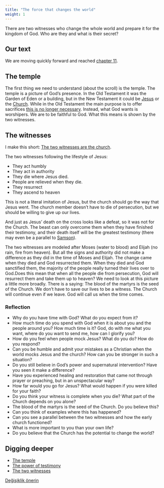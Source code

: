 ```yaml
---
title: "The force that changes the world"
weight: 1
---
```



There are two witnesses who change the whole world and prepare it for the kingdom of God. Who are they and what is their secret?


## Our text

<a name="f023"></a>
We are moving quickly forward and reached [chapter 11](https://www.bibleserver.com/NIV/Revelation11).


## The temple

<a name="5a8c"></a>
The first thing we need to understand (about the scroll) is the temple. The temple is a picture of God’s presence. In the Old Testament it was the Garden of Eden or a building, but in the New Testament it could be [Jesus](https://www.bibleserver.com/NIV/John2%3A19-21) or the [Church](https://www.bibleserver.com/NIV/1%20Corinthians3%3A17). While in the Old Testament the main purpose is to offer sacrifices [this is no longer necessary](https://www.bibleserver.com/NIV/Hebrews10%3A1-18). Instead, what God wants is worshipers. We are to be faithful to God. What this means is shown by the two witnesses.


## The witnesses

<a name="3221"></a>
I make this short: [The two witnesses are the church](https://www.bibleserver.com/NIV/Hebrews10%3A1-18).

The two witnesses following the lifestyle of Jesus:

- They act humbly
- They act in authority
- They die where Jesus died.
- People are relieved when they die.
- They resurrect
- They ascend to heaven


This is not a literal imitation of Jesus, but the church should go the way that Jesus went. The church member doesn’t have to die of persecution, but we should be willing to give up our lives.

And just as Jesus’ death on the cross looks like a defeat, so it was not for the Church. The beast can only overcome them when they have finished their testimony, and their death itself will be the greatest testimony (there may even be a parallel to [Samson](https://www.bibleserver.com/NIV/Judges16%3A30)).

The two witnesses are modeled after Moses (water to blood) and Elijah (no rain, fire from heaven). But all the signs and authority did not make a difference as they did in the time of Moses and Elijah. The change came when they died and God resurrected them. When they died and God sanctified them, the majority of the people really turned their lives over to God.Does this mean that when all the people die from persecution, God will resurrect them and take them up to heaven? We need to look at this picture a little more broadly. There is a saying: The blood of the martyrs is the seed of the Church. We don’t have to save our lives to be a witness. The Church will continue even if we leave. God will call us when the time comes.


### Reflection

<a name="06e1"></a>
- Why do you have time with God? What do you expect from it?
- How much time do you spend with God when it is about you and the people around you? How much time is it? God, do with me what you want, where do you want to send me, how can I glorify you?
- How do you feel when people mock Jesus? What do you do? How do you respond?
- Can you be humble and admit your mistakes as a Christian when the world mocks Jesus and the church? How can you be stronger in such a situation?
- Do you still believe in God’s power and supernatural intervention? Have you seen it make a difference?
- Have you experienced healing and restoration that came not through prayer or preaching, but in an unspectacular way?
- How far would you go for Jesus? What would happen if you were killed for your faith?
- Do you think your witness is complete when you die? What part of the Church depends on you alone?
- The blood of the martyrs is the seed of the Church. Do you believe this?
- Can you think of examples where this has happened?
- Can you see a parallel between the two witnesses and how the early church functioned?
- What is more important to you than your own life?
- Do you believe that the Church has the potential to change the world?







## Digging deeper

<a name="7f53"></a>
- [The temple](../../../bible/keyword/expl/the-temple-and-the-presence-of-god)
- [The power of testimony](../../../topics/power/short/the-power-of-testimony)
- [The two witnesses](../../../content/witnesses/expl/the-two-witnesses)







[Değişiklik önerin](https://github.com/revelation-today/revelation-today/blob/main/exampleSite/content/docs/content/witnesses/appl/the-force-that-changes-the-world.md)
